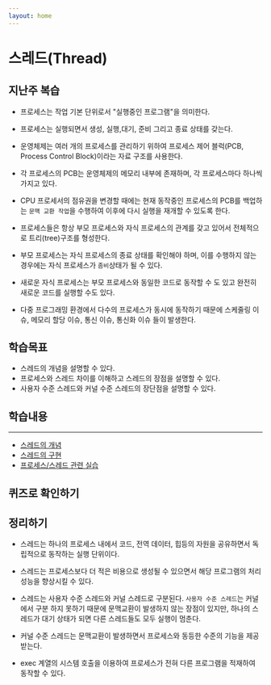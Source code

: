 ```yaml
---
layout: home
---
```


# 스레드(Thread)



## 지난주 복습

* 프로세스는 작업 기본 단위로서 "실행중인 프로그램"을 의미한다.
* 프로세스는 실행되면서 생성, 실행,대기, 준비 그리고 종료 상태를 갖는다.
* 운영체제는 여러 개의 프로세스를 관리하기 위하여 프로세스 제어 블럭(PCB, Process Control Block)이라는 자료 구조를 사용한다.



* 각 프로세스의 PCB는 운영체제의 메모리 내부에 존재하며, 각 프로세스마다 하나씩 가지고 있다.
* CPU 프로세서의 점유권을 변경할 때에는 현재 동작중인 프로세스의 PCB를 백업하는 `문맥 교환 작업`을 수행하여 이후에 다시 실행을 재개할 수 있도록 한다.

* 프로세스들은 항상 부모 프로세스와 자식 프로세스의 관계를 갖고 있어서 전체적으로 트리(tree)구조를 형성한다.
* 부모 프로세스는 자식 프로세스의 종료 상태를 확인해야 하며, 이를 수행하지 않는 경우에는 자식 프로세스가 `좀비`상태가 될 수 있다.

* 새로운 자식 프로세스는 부모 프로세스와 동일한 코드로 동작할 수 도 있고 완전히 새로운 코드를 실행할 수도 있다.
* 다중 프로그래밍 환경에서 다수의 프로세스가 동시에 동작하기 때문에 스케줄링 이슈, 메모리 할당 이슈, 통신 이슈, 통신화 이슈 들이 발생한다.











## 학습목표

* 스레드의 개념을 설명할 수 있다.
* 프로세스와 스레드 차이를 이해하고 스레드의 장점을 설명할 수 있다.
* 사용자 수준 스레드와 커널 수준 스레드의 장단점을 설명할 수 있다.



## 학습내용
---
* [스레드의 개념](01)
* [스레드의 구현](02)
* [프로세스/스레드 관련 실습](03)





## 퀴즈로 확인하기







## 정리하기

* 스레드는 하나의 프로세스 내에서 코드, 전역 데이터, 힙등의 자원을 공유하면서 독립적으로 동작하는 실행 단위이다.
* 스레드는 프로세스보다 더 적은 비용으로 생성될 수 있으면서 해당 프로그램의 처리 성능을 향상시킬 수 있다.
* 스레드는 사용자 수준 스레드와 커널 스레드로 구분된다. `사용자 수준 스레드`는 커널에서 구분 하지 못하기 때문에 문맥교환이 발생하지 않는 장점이 있지만, 하나의 스레드가 대기 상태가 되면 다른 스레드들도 모두 실행이 멈춘다.

* 커널 수준 스레드는 문맥교환이 발생하면서 프로세스와 동등한 수준의 기능을 제공 받는다.
* exec 계열의 시스템 호출을 이용하여 프로세스가 전혀 다른 프로그램을 적재하여 동작할 수 있다.










